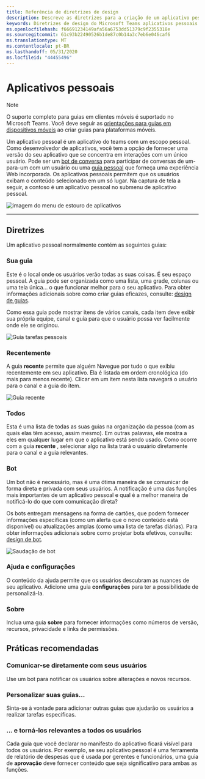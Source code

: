 ```yaml
---
title: Referência de diretrizes de design
description: Descreve as diretrizes para a criação de um aplicativo pessoal
keywords: Diretrizes de design do Microsoft Teams aplicativos pessoais da estrutura de referência
ms.openlocfilehash: f66691234149afa56a6753dd51379c9f2355318e
ms.sourcegitcommit: 61c93b22490526b1de87c0b14a3c7eb6e046caf6
ms.translationtype: MT
ms.contentlocale: pt-BR
ms.lasthandoff: 05/31/2020
ms.locfileid: "44455496"
---
```

# <a name="personal-apps"></a>Aplicativos pessoais

> [!NOTE]
> O suporte completo para guias em clientes móveis é suportado no Microsoft Teams. Você deve seguir as [orientações para guias em dispositivos móveis](../../tabs/design/tabs-mobile.md) ao criar guias para plataformas móveis.

Um aplicativo pessoal é um aplicativo do teams com um escopo pessoal.  Como desenvolvedor de aplicativos, você tem a opção de fornecer uma versão do seu aplicativo que se concentra em interações com um único usuário. Pode ser um [bot de conversa](../../bots/what-are-bots.md) para participar de conversas de um-para-um com um usuário ou uma [guia pessoal](../../tabs/what-are-tabs.md) que forneça uma experiência Web incorporada. Os aplicativos pessoais permitem que os usuários exibam o conteúdo selecionado em um só lugar. Na captura de tela a seguir, a contoso é um aplicativo pessoal no submenu de aplicativo pessoal.

![imagem do menu de estouro de aplicativos](~/assets/images/Personal-apps-App-flyout.png)

---

## <a name="guidelines"></a>Diretrizes

Um aplicativo pessoal normalmente contém as seguintes guias:

### <a name="your-tab"></a>Sua guia

Este é o local onde os usuários verão todas as suas coisas. É seu espaço pessoal. A guia pode ser organizada como uma lista, uma grade, colunas ou uma tela única... o que funcionar melhor para o seu aplicativo. Para obter informações adicionais sobre como criar guias eficazes, consulte: [design de guias](../../tabs/design/tabs.md).

Como essa guia pode mostrar itens de vários canais, cada item deve exibir sua própria equipe, canal e guia para que o usuário possa ver facilmente onde ele se originou.

![Guia tarefas pessoais](~/assets/images/Personal-apps-MY-tab.png)

### <a name="recent"></a>Recentemente

A guia **recente** permite que alguém Navegue por tudo o que exibiu recentemente em seu aplicativo. Ela é listada em ordem cronológica (do mais para menos recente). Clicar em um item nesta lista navegará o usuário para o canal e a guia do item.

![Guia recente](~/assets/images/Personal-apps-Recent-tab.png)

### <a name="all"></a>Todos

Esta é uma lista de todas as suas guias na organização da pessoa (com as quais elas têm acesso, assim mesmo). Em outras palavras, ele mostra a eles em qualquer lugar em que o aplicativo está sendo usado. Como ocorre com a guia **recente** , selecionar algo na lista trará o usuário diretamente para o canal e a guia relevantes.

### <a name="bot"></a>Bot

Um bot não é necessário, mas é uma ótima maneira de se comunicar de forma direta e privada com seus usuários. A notificação é uma das funções mais importantes de um aplicativo pessoal e qual é a melhor maneira de notificá-lo do que com comunicação direta?

Os bots entregam mensagens na forma de cartões, que podem fornecer informações específicas (como um alerta que o novo conteúdo está disponível) ou atualizações amplas (como uma lista de tarefas diárias). Para obter informações adicionais sobre como projetar bots efetivos, consulte: [design de bot](../../bots/design/bots.md).

![Saudação de bot](~/assets/images/Personal-apps-Bot.png)

### <a name="help-and-settings"></a>Ajuda e configurações

O conteúdo da ajuda permite que os usuários descubram as nuances de seu aplicativo. Adicione uma guia **configurações** para ter a possibilidade de personalizá-la.

### <a name="about"></a>Sobre

Inclua uma guia **sobre** para fornecer informações como números de versão, recursos, privacidade e links de permissões.

## <a name="best-practices"></a>Práticas recomendadas

### <a name="communicate-directly-with-your-users"></a>Comunicar-se diretamente com seus usuários

Use um bot para notificar os usuários sobre alterações e novos recursos.

### <a name="customize-your-tabs"></a>Personalizar suas guias...

Sinta-se à vontade para adicionar outras guias que ajudarão os usuários a realizar tarefas específicas.

### <a name="and-make-them-relevant-to-every-user"></a>... e torná-los relevantes a todos os usuários

Cada guia que você declarar no manifesto do aplicativo ficará visível para todos os usuários. Por exemplo, se seu aplicativo pessoal é uma ferramenta de relatório de despesas que é usada por gerentes e funcionários, uma guia de **aprovação** deve fornecer conteúdo que seja significativo para ambas as funções.
